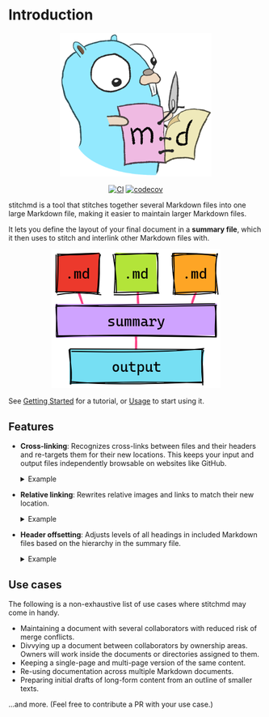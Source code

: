 # Introduction

<div align="center">

<img src="doc/images/stitchmd-logo.png" width=300>

[![CI](https://github.com/abhinav/stitchmd/actions/workflows/ci.yml/badge.svg)](https://github.com/abhinav/stitchmd/actions/workflows/ci.yml)
[![codecov](https://codecov.io/gh/abhinav/stitchmd/branch/main/graph/badge.svg?token=MBOK2PHS0X)](https://codecov.io/gh/abhinav/stitchmd)

</div>

stitchmd is a tool that stitches together several Markdown files
into one large Markdown file,
making it easier to maintain larger Markdown files.

It lets you define the layout of your final document in a **summary file**,
which it then uses to stitch and interlink other Markdown files with.

<div align="center">

![Flow diagram](images/flow.png)

</div>

See [Getting Started](start.md) for a tutorial,
or [Usage](usage.md) to start using it.

## Features

- **Cross-linking**:
  Recognizes cross-links between files and their headers
  and re-targets them for their new locations.
  This keeps your input and output files
  independently browsable on websites like GitHub.

    <details>
    <summary>Example</summary>

    **Input**

    ```markdown
    [Install](install.md) the program.
    See also, [Overview](#overview).
    ```

    **Output**

    ```markdown
    [Install](#install) the program.
    See also, [Overview](#overview).
    ```

    </details>

- **Relative linking**:
  Rewrites relative images and links to match their new location.

    <details>
    <summary>Example</summary>

    **Input**

    ```markdown
    ![Graph](images/graph.png)
    ```

    **Output**

    ```markdown
    ![Graph](docs/images/graph.png)
    ```

    </details>

- **Header offsetting**:
  Adjusts levels of all headings in included Markdown files
  based on the hierarchy in the summary file.

    <details>
    <summary>Example</summary>

    **Input**

    ```markdown
    - [Introduction](intro.md)
      - [Installation](install.md)
    ```

    **Output**

    ```markdown
    # Introduction

    <!-- contents of intro.md -->

    ## Installation

    <!-- contents of install.md -->
    ```

    </details>


## Use cases

The following is a non-exhaustive list of use cases
where stitchmd may come in handy.

- Maintaining a document with several collaborators
  with reduced risk of merge conflicts.
- Divvying up a document between collaborators by ownership areas.
  Owners will work inside the documents or directories assigned to them.
- Keeping a single-page and multi-page version of the same content.
- Re-using documentation across multiple Markdown documents.
- Preparing initial drafts of long-form content
  from an outline of smaller texts.

...and more.
(Feel free to contribute a PR with your use case.)

